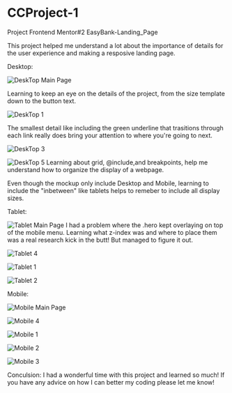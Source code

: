# CCProject-1
Project Frontend Mentor#2
EasyBank-Landing_Page

This project helped me understand a lot about the importance of details for the user experience and making a resposive landing page.

Desktop:

![DeskTop Main Page](https://github.com/bunnyleesworld/CCProject-1/assets/115892897/36ab494b-8f40-4ef1-b2aa-e3ee90b0f8fd)

Learning to keep an eye on the details of the project, from the size template down to the button text.

![DeskTop 1](https://github.com/bunnyleesworld/CCProject-1/assets/115892897/402a837c-cddb-4703-b758-a7e6eeabb7fd)

The smallest detail like including the green underline that trasitions through each link really does bring your attention to where you're going to next.

![DeskTop 3](https://github.com/bunnyleesworld/CCProject-1/assets/115892897/c62a9f70-3b8b-4d26-9979-226bf2e969c6)

![DeskTop 5](https://github.com/bunnyleesworld/CCProject-1/assets/115892897/72f4e8f1-61e3-48ff-b412-5a5331b682fa)
Learning about grid, @include,and breakpoints, help me understand how to organize the display of a webpage.

Even though the mockup only include Desktop and Mobile, learning to include the "inbetween" like tablets helps to remeber to include all display sizes.

Tablet:

![Tablet Main Page](https://github.com/bunnyleesworld/CCProject-1/assets/115892897/697d6ec0-eb02-480b-9402-debbddac96d8)
I had a problem where the .hero kept overlaying on top of the mobile menu. 
Learning what z-index was and where to place them was a real research kick in the butt! But managed to figure it out. 

![Tablet 4](https://github.com/bunnyleesworld/CCProject-1/assets/115892897/4c5bff19-05c5-4ea1-b3d8-526b90707d5d)

![Tablet 1](https://github.com/bunnyleesworld/CCProject-1/assets/115892897/0f4d7f57-81d0-40a2-87a0-feeeb9003667)

![Tablet 2](https://github.com/bunnyleesworld/CCProject-1/assets/115892897/c2dfd4f5-6d8d-4d62-b658-277b646bbed6)

Mobile:

![Mobile Main Page](https://github.com/bunnyleesworld/CCProject-1/assets/115892897/57c95e40-4104-43ac-8015-f53f8b965269)

![Mobile 4](https://github.com/bunnyleesworld/CCProject-1/assets/115892897/d8c8a3b5-1656-487e-b5f7-668ecbce14b8)

![Mobile 1](https://github.com/bunnyleesworld/CCProject-1/assets/115892897/1e4b88cb-8769-4497-b5f4-9e382d1f9442)

![Mobile 2](https://github.com/bunnyleesworld/CCProject-1/assets/115892897/118a0f64-2428-419d-a242-87ad7e31456c)

![Mobile 3](https://github.com/bunnyleesworld/CCProject-1/assets/115892897/656d1368-293e-453a-8bc2-b14d414e0dce)


Conculsion: 
I had a wonderful time with this project and learned so much! If you have any advice on how I can better my coding please let me know!



